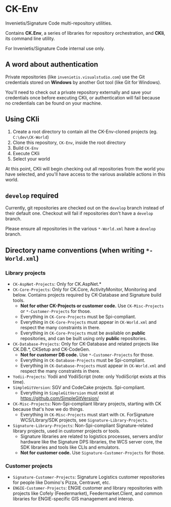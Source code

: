 # CK-Env

Invenietis/Signature Code multi-repository utilities.

Contains **CK.Env**, a series of libraries for repository orchestration, and **CKli**, its command line utility.

For Invenietis/Signature Code internal use only.

## A word about authentication

Private repositories (like `invenietis.visualstudio.com`) use the Git credentials stored on **Windows** by another Got tool (like Git for Windows).

You'll need to check out a private repository externally and save your credentials once before executing CKli, or authentication will fail because no credentials can be found on your machine.

## Using CKli

1. Create a root directory to contain all the CK-Env-cloned projects (eg. `C:\dev\CK-World`)
2. Clone this repository, `CK-Env`, inside the root directory
3. Build `CK-Env`
4. Execute CKli
5. Select your world

At this point, CKli will begin checking out all repositories from the world you have selected,
and you'll have access to the various available actions in this world.

## `develop` required

Currently, git repositories are checked out on the `develop` branch instead of their default one. Checkout will fail if repositories don't have a `develop` branch.

Please ensure all repositories in the various `*-World.xml` have a `develop` branch.

## Directory name conventions (when writing `*-World.xml`)

### Library projects

- `CK-AspNet-Projects`: Only for CK.AspNet.*
- `CK-Core-Projects`: Only for CK.Core, ActivityMonitor, Monitoring and below. Contains projects required by CK-Database and Signature build tools.
  - **Not for other CK-Projects or customer code.** Use `CK-Misc-Projects` or `*-Customer-Projects` for those.
  - Everything in `CK-Core-Projects` must be Spi-compliant.
  - Everything in `CK-Core-Projects` must appear in `CK-World.xml` and respect the many constraints in there.
  - Everything in `CK-Core-Projects` must be available on **public** repositories, and can be built using only **public** repositories.
- `CK-Database-Projects`: Only for CK-Database and related projects like CK.DB.*, CKSetup and CK-CodeGen.
  - **Not for customer DB code.** Use `*-Customer-Projects` for those.
  - Everything in `CK-Database-Projects` must be Spi-compliant.
  - Everything in `CK-Database-Projects` must appear in `CK-World.xml` and respect the many constraints in there.
- `Yodii-Projects`: Yodii and YodiiScript (note: only YodiiScript exists at this time).
- `SimpleGitVersion`: SGV and CodeCake projects. Spi-compliant.
  - Everything in `SimpleGitVersion` must exist at https://github.com/SimpleGitVersion/
- `CK-Misc-Projects`: Non-Spi-compliant library projects, starting with CK because that's how we do things.
  - Everything in `CK-Misc-Projects` must start with `CK`. ForSignature WCS/Library/SDK projects, see `Signature-Library-Projects`.
- `Signature-Library-Projects`: Non-Spi-compliant Signature-related library projects, used in customer projects or tools.
  - Signature libraries are related to logistics processes, servers and/or hardware like the Signature DPS libraries, the WCS server core, the SDK libraries and tools like CLIs and emulators.
  - **Not for customer code.** Use `Signature-Customer-Projects` for those.

### Customer projects

- `Signature-Customer-Projects`: Signature Logistics customer repositories for people like Domino's Pizza, Centravet, etc.
- `ENGIE-Customer-Projects`: ENGIE customer and library repositories with projects like Cofely (Feedermarket), Feedermarket.Client, and common libraries for ENGIE-specific GIS management and interop.

